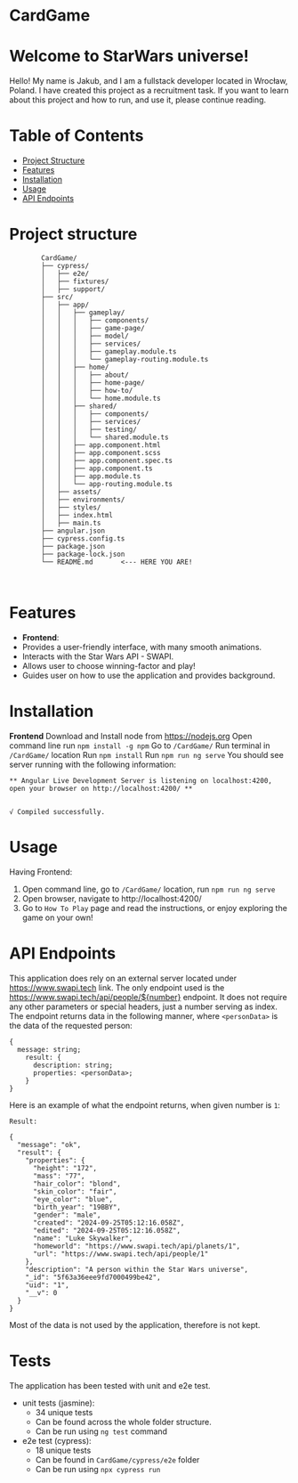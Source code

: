 # CardGame

# Welcome to StarWars universe!

Hello! My name is Jakub, and I am a fullstack developer located in Wrocław, Poland. I have created this project as a recruitment task. If you want to learn about this project and how to run, and use it, please continue reading.

# Table of Contents

- [Project Structure](#project-structure)
- [Features](#features)
- [Installation](#installation)
- [Usage](#usage)
- [API Endpoints](#api-endpoints)

# Project structure

```
        CardGame/
        ├── cypress/
        │   ├── e2e/
        │   ├── fixtures/
        │   ├── support/
        ├── src/
        │   ├── app/
        │   │   ├── gameplay/
        │   │   │   ├── components/
        │   │   │   ├── game-page/
        │   │   │   ├── model/
        │   │   │   ├── services/
        │   │   │   ├── gameplay.module.ts
        │   │   │   └── gameplay-routing.module.ts
        │   │   ├── home/
        │   │   │   ├── about/
        │   │   │   ├── home-page/
        │   │   │   ├── how-to/
        │   │   │   └── home.module.ts
        │   │   ├── shared/
        │   │   │   ├── components/
        │   │   │   ├── services/
        │   │   │   ├── testing/
        │   │   │   └── shared.module.ts
        │   │   ├── app.component.html
        │   │   ├── app.component.scss
        │   │   ├── app.component.spec.ts
        │   │   ├── app.component.ts
        │   │   ├── app.module.ts
        │   │   └── app-routing.module.ts
        │   ├── assets/
        │   ├── environments/
        │   ├── styles/
        │   ├── index.html
        │   ├── main.ts
        ├── angular.json
        ├── cypress.config.ts
        ├── package.json
        ├── package-lock.json
        └── README.md       <--- HERE YOU ARE!

	
```

# Features

- **Frontend**:
- Provides a user-friendly interface, with many smooth animations.
- Interacts with the Star Wars API - SWAPI.
- Allows user to choose winning-factor and play!
- Guides user on how to use the application and provides background.

# Installation

**Frontend**
Download and Install node from https://nodejs.org
Open command line run `npm install -g npm`
Go to `/CardGame/`
Run terminal in `/CardGame/` location
Run `npm install`
Run `npm run ng serve`
You should see server running with the following information:

```
** Angular Live Development Server is listening on localhost:4200, open your browser on http://localhost:4200/ **


√ Compiled successfully.

```

# Usage

Having Frontend:

1. Open command line, go to `/CardGame/` location, run `npm run ng serve`
2. Open browser, navigate to http://localhost:4200/
3. Go to `How To Play` page and read the instructions, or enjoy exploring the game on your own!

# API Endpoints

This application does rely on an external server located under https://www.swapi.tech link.
The only endpoint used is the https://www.swapi.tech/api/people/${number} endpoint. It does not require any other parameters or special headers, just a number serving as index.
The endpoint returns data in the following manner, where `<personData>` is the data of the requested person:

```
{
  message: string;
    result: {
      description: string;
      properties: <personData>;
    }
}
```

Here is an example of what the endpoint returns, when given number is `1`:

```
Result:

{
  "message": "ok",
  "result": {
    "properties": {
      "height": "172",
      "mass": "77",
      "hair_color": "blond",
      "skin_color": "fair",
      "eye_color": "blue",
      "birth_year": "19BBY",
      "gender": "male",
      "created": "2024-09-25T05:12:16.058Z",
      "edited": "2024-09-25T05:12:16.058Z",
      "name": "Luke Skywalker",
      "homeworld": "https://www.swapi.tech/api/planets/1",
      "url": "https://www.swapi.tech/api/people/1"
    },
    "description": "A person within the Star Wars universe",
    "_id": "5f63a36eee9fd7000499be42",
    "uid": "1",
    "__v": 0
  }
}
```

Most of the data is not used by the application, therefore is not kept.

# Tests

The application has been tested with unit and e2e test.

- unit tests (jasmine):
  - 34 unique tests
  - Can be found across the whole folder structure.
  - Can be run using `ng test` command
- e2e test (cypress):
  - 18 unique tests
  - Can be found in `CardGame/cypress/e2e` folder
  - Can be run using `npx cypress run`
